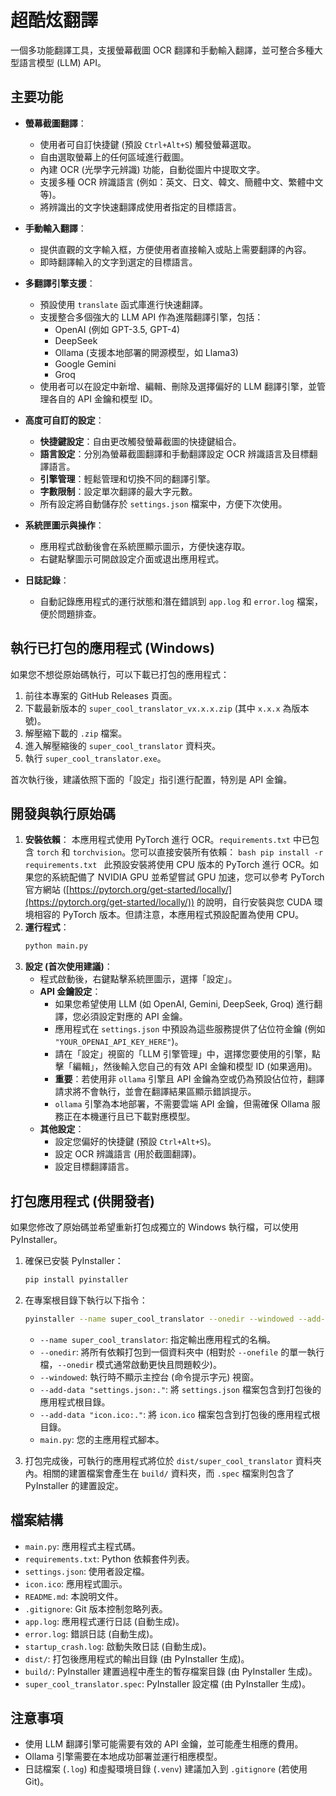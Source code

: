 # 超酷炫翻譯

一個多功能翻譯工具，支援螢幕截圖 OCR 翻譯和手動輸入翻譯，並可整合多種大型語言模型 (LLM) API。

## 主要功能

- **螢幕截圖翻譯**：
  - 使用者可自訂快捷鍵 (預設 `Ctrl+Alt+S`) 觸發螢幕選取。
  - 自由選取螢幕上的任何區域進行截圖。
  - 內建 OCR (光學字元辨識) 功能，自動從圖片中提取文字。
  - 支援多種 OCR 辨識語言 (例如：英文、日文、韓文、簡體中文、繁體中文等)。
  - 將辨識出的文字快速翻譯成使用者指定的目標語言。

- **手動輸入翻譯**：
  - 提供直觀的文字輸入框，方便使用者直接輸入或貼上需要翻譯的內容。
  - 即時翻譯輸入的文字到選定的目標語言。

- **多翻譯引擎支援**：
  - 預設使用 `translate` 函式庫進行快速翻譯。
  - 支援整合多個強大的 LLM API 作為進階翻譯引擎，包括：
    - OpenAI (例如 GPT-3.5, GPT-4)
    - DeepSeek
    - Ollama (支援本地部署的開源模型，如 Llama3)
    - Google Gemini
    - Groq
  - 使用者可以在設定中新增、編輯、刪除及選擇偏好的 LLM 翻譯引擎，並管理各自的 API 金鑰和模型 ID。

- **高度可自訂的設定**：
  - **快捷鍵設定**：自由更改觸發螢幕截圖的快捷鍵組合。
  - **語言設定**：分別為螢幕截圖翻譯和手動翻譯設定 OCR 辨識語言及目標翻譯語言。
  - **引擎管理**：輕鬆管理和切換不同的翻譯引擎。
  - **字數限制**：設定單次翻譯的最大字元數。
  - 所有設定將自動儲存於 `settings.json` 檔案中，方便下次使用。

- **系統匣圖示與操作**：
  - 應用程式啟動後會在系統匣顯示圖示，方便快速存取。
  - 右鍵點擊圖示可開啟設定介面或退出應用程式。

- **日誌記錄**：
  - 自動記錄應用程式的運行狀態和潛在錯誤到 `app.log` 和 `error.log` 檔案，便於問題排查。

## 執行已打包的應用程式 (Windows)

如果您不想從原始碼執行，可以下載已打包的應用程式：

1.  前往本專案的 GitHub Releases 頁面。
2.  下載最新版本的 `super_cool_translator_vx.x.x.zip` (其中 `x.x.x` 為版本號)。
3.  解壓縮下載的 `.zip` 檔案。
4.  進入解壓縮後的 `super_cool_translator` 資料夾。
5.  執行 `super_cool_translator.exe`。

首次執行後，建議依照下面的「設定」指引進行配置，特別是 API 金鑰。

## 開發與執行原始碼

1.  **安裝依賴**：
    本應用程式使用 PyTorch 進行 OCR。`requirements.txt` 中已包含 `torch` 和 `torchvision`。您可以直接安裝所有依賴：
        ```bash
        pip install -r requirements.txt
        ```
        此預設安裝將使用 CPU 版本的 PyTorch 進行 OCR。如果您的系統配備了 NVIDIA GPU 並希望嘗試 GPU 加速，您可以參考 PyTorch 官方網站 ([https://pytorch.org/get-started/locally/](https://pytorch.org/get-started/locally/)) 的說明，自行安裝與您 CUDA 環境相容的 PyTorch 版本。但請注意，本應用程式預設配置為使用 CPU。
2.  **運行程式**：
    ```bash
    python main.py
    ```
3.  **設定 (首次使用建議)**：
    - 程式啟動後，右鍵點擊系統匣圖示，選擇「設定」。
    - **API 金鑰設定**：
        - 如果您希望使用 LLM (如 OpenAI, Gemini, DeepSeek, Groq) 進行翻譯，您必須設定對應的 API 金鑰。
        - 應用程式在 `settings.json` 中預設為這些服務提供了佔位符金鑰 (例如 `"YOUR_OPENAI_API_KEY_HERE"`)。
        - 請在「設定」視窗的「LLM 引擎管理」中，選擇您要使用的引擎，點擊「編輯」，然後輸入您自己的有效 API 金鑰和模型 ID (如果適用)。
        - **重要**：若使用非 `ollama` 引擎且 API 金鑰為空或仍為預設佔位符，翻譯請求將不會執行，並會在翻譯結果區顯示錯誤提示。
        - `ollama` 引擎為本地部署，不需要雲端 API 金鑰，但需確保 Ollama 服務正在本機運行且已下載對應模型。
    - **其他設定**：
        - 設定您偏好的快捷鍵 (預設 `Ctrl+Alt+S`)。
        - 設定 OCR 辨識語言 (用於截圖翻譯)。
        - 設定目標翻譯語言。

## 打包應用程式 (供開發者)

如果您修改了原始碼並希望重新打包成獨立的 Windows 執行檔，可以使用 PyInstaller。

1.  確保已安裝 PyInstaller：
    ```bash
    pip install pyinstaller
    ```
2.  在專案根目錄下執行以下指令：
    ```bash
    pyinstaller --name super_cool_translator --onedir --windowed --add-data "settings.json:." --add-data "icon.ico:." main.py
    ```
    - `--name super_cool_translator`: 指定輸出應用程式的名稱。
    - `--onedir`: 將所有依賴打包到一個資料夾中 (相對於 `--onefile` 的單一執行檔，`--onedir` 模式通常啟動更快且問題較少)。
    - `--windowed`: 執行時不顯示主控台 (命令提示字元) 視窗。
    - `--add-data "settings.json:."`: 將 `settings.json` 檔案包含到打包後的應用程式根目錄。
    - `--add-data "icon.ico:."`: 將 `icon.ico` 檔案包含到打包後的應用程式根目錄。
    - `main.py`: 您的主應用程式腳本。

3.  打包完成後，可執行的應用程式將位於 `dist/super_cool_translator` 資料夾內。相關的建置檔案會產生在 `build/` 資料夾，而 `.spec` 檔案則包含了 PyInstaller 的建置設定。

## 檔案結構

- `main.py`: 應用程式主程式碼。
- `requirements.txt`: Python 依賴套件列表。
- `settings.json`: 使用者設定檔。
- `icon.ico`: 應用程式圖示。
- `README.md`: 本說明文件。
- `.gitignore`: Git 版本控制忽略列表。
- `app.log`: 應用程式運行日誌 (自動生成)。
- `error.log`: 錯誤日誌 (自動生成)。
- `startup_crash.log`: 啟動失敗日誌 (自動生成)。
- `dist/`: 打包後應用程式的輸出目錄 (由 PyInstaller 生成)。
- `build/`: PyInstaller 建置過程中產生的暫存檔案目錄 (由 PyInstaller 生成)。
- `super_cool_translator.spec`: PyInstaller 設定檔 (由 PyInstaller 生成)。

## 注意事項

- 使用 LLM 翻譯引擎可能需要有效的 API 金鑰，並可能產生相應的費用。
- Ollama 引擎需要在本地成功部署並運行相應模型。
- 日誌檔案 (`.log`) 和虛擬環境目錄 (`.venv`) 建議加入到 `.gitignore` (若使用 Git)。
